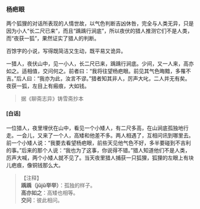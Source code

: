 <script type="text/javascript">
    var head = document.getElementsByTagName('head')[0];
    cssURL = '/public/liao.css';
    linkTag = document.createElement('link');
    linkTag.href = cssURL;
    linkTag.setAttribute('type','text/css');
    linkTag.setAttribute('rel','stylesheet');
    head.appendChild(linkTag);
</script>
### 杨疤眼

两个狐狸的对话所表现的人情世故，以气色判断吉凶休咎，完全与人类无异，只是因为小人“长二尺已来”，而且“踽踽行涧底”，所以夜伏的猎人推测它们不是人类，而“夜获一狐”，果然证实了猎人的判断。

百馀字的小说，写得既简洁又生动，既平易又诡异。

一猎人，夜伏山中，见一小人，长二尺已来，踽踽行涧底。少间，又一人来，高亦如之。适相值，交问何之。前者曰：“我将往望杨疤眼。前见其气色晦黯，多罹不吉。”后人曰：“我亦为此，汝言不谬。”猎者知其非人，厉声大叱，二人并无有矣。夜获一狐，左目上有瘢痕，大如钱。

</section>

> 据《聊斋志异》铸雪斋抄本

#### [白话]
<aside>

一位猎人，夜里埋伏在山中，看见一个小矮人，有二尺多高，在山涧底孤独地行走。一会儿，又来了一个人，高矮和他差不多。两人相遇了，互相问讯到哪里去。前一个小矮人说：“我要去看望杨疤眼，前些天见他气色不好，多半要碰到不吉利的事。”后来的那个人说：“我也为了这事，你说得不错。”猎人知道他们不是人类，厉声大喊，两个小矮人就不见了。当天夜里猎人捕获一只狐狸，狐狸的左眼上有块儿疤痕，像铜钱那么大。

</aside>

> 【注释】  
<b>踽踽（jǔjǔ举举）</b>：孤独的样子。  
<b>高亦如之</b>：高矮也相等。  
<b>交问</b>：彼此相问。  
